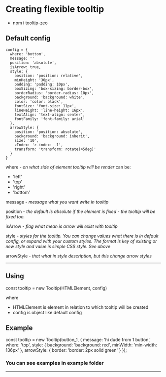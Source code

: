 # Creating flexible tooltip

* npm i tooltip-zeo

## Default config 

```
config = {
  where: 'bottom',
  message: ''
  position: 'absolute',
  isArrow: true,
  style: {
    position: 'position: relative',
    minHeight: '30px',
    padding: 'padding: 10px',
    boxSizing: 'box-sizing: border-box',
    borderRadius: 'border-radius: 10px',
    background: 'background: white', 
    color: 'color: black',
    fontSize: 'font-size: 11px',
    lineHeight: 'line-height: 16px',
    textAlign: 'text-align: center',
    fontFamily: 'font-family: arial'
  },
  arrowStyle: {
    position: 'position: absolute',
    background: 'background: inherit',
    size: '10',
    zIndex: 'z-index: -1',
    transform: 'transform: rotate(45deg)'
  }
}
```

where - *on what side of element tooltip will be render* 
can be: 
  * 'left'
  * 'top'
  * 'right'
  * 'bottom'

message - *message what you want write in tooltip*

position - *the default is absolute if the element is fixed - the tooltip will be fixed too.*

isArrow - *flag what mean is arrow will exist with tooltip*

style - *styles for the tooltip. You can change values what there is in default config, or expand with your custom styles. The format is key of existing or new style and value is simple CSS style. See above*

arrowStyle - *that what in style description, but this change arrow styles*
_________________

## Using

const tooltip = new Tooltip(HTMLElement, config)

where 
  * HTMLElement is element in relation to which tooltip will be created
  * config is object like default config

## Example 

const tooltip = new Tooltip(button_1, {
  message: 'hi dude from 1 button',
  where: 'top',
  style: {
    background: 'background: red',
    minWidth: 'min-width: 136px'
  }, 
  arrowStyle: {
    border: 'border: 2px solid green'
  }
});

### You can see examples in example folder

_________________



